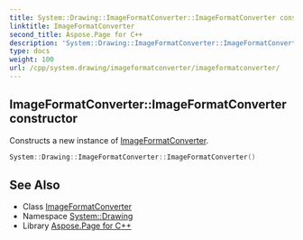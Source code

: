 ```yaml
---
title: System::Drawing::ImageFormatConverter::ImageFormatConverter constructor
linktitle: ImageFormatConverter
second_title: Aspose.Page for C++
description: 'System::Drawing::ImageFormatConverter::ImageFormatConverter constructor. Constructs a new instance of ImageFormatConverter in C++.'
type: docs
weight: 100
url: /cpp/system.drawing/imageformatconverter/imageformatconverter/
---
```

## ImageFormatConverter::ImageFormatConverter constructor


Constructs a new instance of [ImageFormatConverter](../).

```cpp
System::Drawing::ImageFormatConverter::ImageFormatConverter()
```

## See Also

* Class [ImageFormatConverter](../)
* Namespace [System::Drawing](../../)
* Library [Aspose.Page for C++](../../../)
